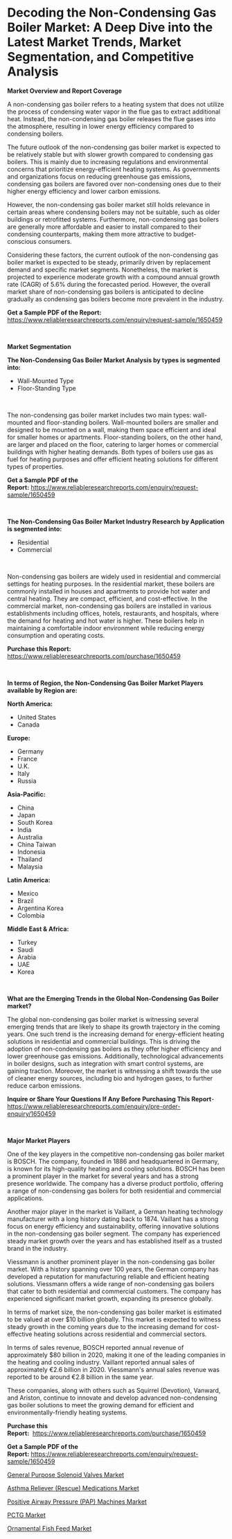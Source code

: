 <p><h1>Decoding the Non-Condensing Gas Boiler Market: A Deep Dive into the Latest Market Trends, Market Segmentation, and Competitive Analysis</h1></p><p><strong>Market Overview and Report Coverage</strong></p>
<p><p>A non-condensing gas boiler refers to a heating system that does not utilize the process of condensing water vapor in the flue gas to extract additional heat. Instead, the non-condensing gas boiler releases the flue gases into the atmosphere, resulting in lower energy efficiency compared to condensing boilers.</p><p>The future outlook of the non-condensing gas boiler market is expected to be relatively stable but with slower growth compared to condensing gas boilers. This is mainly due to increasing regulations and environmental concerns that prioritize energy-efficient heating systems. As governments and organizations focus on reducing greenhouse gas emissions, condensing gas boilers are favored over non-condensing ones due to their higher energy efficiency and lower carbon emissions.</p><p>However, the non-condensing gas boiler market still holds relevance in certain areas where condensing boilers may not be suitable, such as older buildings or retrofitted systems. Furthermore, non-condensing gas boilers are generally more affordable and easier to install compared to their condensing counterparts, making them more attractive to budget-conscious consumers.</p><p>Considering these factors, the current outlook of the non-condensing gas boiler market is expected to be steady, primarily driven by replacement demand and specific market segments. Nonetheless, the market is projected to experience moderate growth with a compound annual growth rate (CAGR) of 5.6% during the forecasted period. However, the overall market share of non-condensing gas boilers is anticipated to decline gradually as condensing gas boilers become more prevalent in the industry.</p></p>
<p><strong>Get a Sample PDF of the Report:</strong> <a href="https://www.reliableresearchreports.com/enquiry/request-sample/1650459">https://www.reliableresearchreports.com/enquiry/request-sample/1650459</a></p>
<p>&nbsp;</p>
<p><strong>Market Segmentation</strong></p>
<p><strong>The Non-Condensing Gas Boiler Market Analysis by types is segmented into:</strong></p>
<p><ul><li>Wall-Mounted Type</li><li>Floor-Standing Type</li></ul></p>
<p>&nbsp;</p>
<p><p>The non-condensing gas boiler market includes two main types: wall-mounted and floor-standing boilers. Wall-mounted boilers are smaller and designed to be mounted on a wall, making them space efficient and ideal for smaller homes or apartments. Floor-standing boilers, on the other hand, are larger and placed on the floor, catering to larger homes or commercial buildings with higher heating demands. Both types of boilers use gas as fuel for heating purposes and offer efficient heating solutions for different types of properties.</p></p>
<p><strong>Get a Sample PDF of the Report:</strong>&nbsp;<a href="https://www.reliableresearchreports.com/enquiry/request-sample/1650459">https://www.reliableresearchreports.com/enquiry/request-sample/1650459</a></p>
<p>&nbsp;</p>
<p><strong>The Non-Condensing Gas Boiler Market Industry Research by Application is segmented into:</strong></p>
<p><ul><li>Residential</li><li>Commercial</li></ul></p>
<p>&nbsp;</p>
<p><p>Non-condensing gas boilers are widely used in residential and commercial settings for heating purposes. In the residential market, these boilers are commonly installed in houses and apartments to provide hot water and central heating. They are compact, efficient, and cost-effective. In the commercial market, non-condensing gas boilers are installed in various establishments including offices, hotels, restaurants, and hospitals, where the demand for heating and hot water is higher. These boilers help in maintaining a comfortable indoor environment while reducing energy consumption and operating costs.</p></p>
<p><strong>Purchase this Report:</strong>&nbsp; <a href="https://www.reliableresearchreports.com/purchase/1650459">https://www.reliableresearchreports.com/purchase/1650459</a></p>
<p>&nbsp;</p>
<p><strong>In terms of Region, the Non-Condensing Gas Boiler Market Players available by Region are:</strong></p>
<p>
    <p> <strong> North America: </strong>
        <ul>
            <li>United States</li>
            <li>Canada</li>
        </ul>
        </p> 
    <p> <strong> Europe: </strong>
        <ul>
            <li>Germany</li>
            <li>France</li>
            <li>U.K.</li>
            <li>Italy</li>
            <li>Russia</li>
        </ul>
        </p> 
    <p> <strong> Asia-Pacific: </strong>
        <ul>
            <li>China</li>
            <li>Japan</li>
            <li>South Korea</li>
            <li>India</li>
            <li>Australia</li>
            <li>China Taiwan</li>
            <li>Indonesia</li>
            <li>Thailand</li>
            <li>Malaysia</li>
        </ul>
        </p> 
    <p> <strong> Latin America: </strong>
        <ul>
            <li>Mexico</li>
            <li>Brazil</li>
            <li>Argentina Korea</li>
            <li>Colombia</li>
        </ul>
        </p> 
    <p> <strong> Middle East & Africa: </strong>
        <ul>
            <li>Turkey</li>
            <li>Saudi</li>
            <li>Arabia</li>
            <li>UAE</li>
            <li>Korea</li>
        </ul>
    </p>
    </p>
<p>&nbsp;</p>
<p><strong>What are the Emerging Trends in the Global Non-Condensing Gas Boiler market?</strong></p>
<p><p>The global non-condensing gas boiler market is witnessing several emerging trends that are likely to shape its growth trajectory in the coming years. One such trend is the increasing demand for energy-efficient heating solutions in residential and commercial buildings. This is driving the adoption of non-condensing gas boilers as they offer higher efficiency and lower greenhouse gas emissions. Additionally, technological advancements in boiler designs, such as integration with smart control systems, are gaining traction. Moreover, the market is witnessing a shift towards the use of cleaner energy sources, including bio and hydrogen gases, to further reduce carbon emissions.</p></p>
<p><strong>Inquire or Share Your Questions If Any Before Purchasing This Report</strong>- <a href="https://www.reliableresearchreports.com/enquiry/pre-order-enquiry/1650459">https://www.reliableresearchreports.com/enquiry/pre-order-enquiry/1650459</a></p>
<p>&nbsp;</p>
<p><strong>Major Market Players</strong></p>
<p><p>One of the key players in the competitive non-condensing gas boiler market is BOSCH. The company, founded in 1886 and headquartered in Germany, is known for its high-quality heating and cooling solutions. BOSCH has been a prominent player in the market for several years and has a strong presence worldwide. The company has a diverse product portfolio, offering a range of non-condensing gas boilers for both residential and commercial applications.</p><p>Another major player in the market is Vaillant, a German heating technology manufacturer with a long history dating back to 1874. Vaillant has a strong focus on energy efficiency and sustainability, offering innovative solutions in the non-condensing gas boiler segment. The company has experienced steady market growth over the years and has established itself as a trusted brand in the industry.</p><p>Viessmann is another prominent player in the non-condensing gas boiler market. With a history spanning over 100 years, the German company has developed a reputation for manufacturing reliable and efficient heating solutions. Viessmann offers a wide range of non-condensing gas boilers that cater to both residential and commercial customers. The company has experienced significant market growth, expanding its presence globally.</p><p>In terms of market size, the non-condensing gas boiler market is estimated to be valued at over $10 billion globally. This market is expected to witness steady growth in the coming years due to the increasing demand for cost-effective heating solutions across residential and commercial sectors.</p><p>In terms of sales revenue, BOSCH reported annual revenue of approximately $80 billion in 2020, making it one of the leading companies in the heating and cooling industry. Vaillant reported annual sales of approximately €2.6 billion in 2020. Viessmann's annual sales revenue was reported to be around €2.8 billion in the same year.</p><p>These companies, along with others such as Squirrel (Devotion), Vanward, and Ariston, continue to innovate and develop advanced non-condensing gas boiler solutions to meet the growing demand for efficient and environmentally-friendly heating systems.</p></p>
<p><strong>Purchase this Report:</strong>&nbsp;&nbsp;<a href="https://www.reliableresearchreports.com/purchase/1650459">https://www.reliableresearchreports.com/purchase/1650459</a></p>
<p></p>
<p><strong>Get a Sample PDF of the Report:</strong>&nbsp;<a href="https://www.reliableresearchreports.com/enquiry/request-sample/1650459">https://www.reliableresearchreports.com/enquiry/request-sample/1650459</a></p>
<p><p><a href="https://www.linkedin.com/pulse/general-purpose-solenoid-valves-market-research-report-v0ice/">General Purpose Solenoid Valves Market</a></p><p><a href="https://github.com/sofyaavrova/Market-Research-Report-List-1/blob/main/asthma-reliever-rescue-medications-market.md">Asthma Reliever (Rescue) Medications Market</a></p><p><a href="https://github.com/kholmovskayalyudmila/Market-Research-Report-List-1/blob/main/positive-airway-pressure-pap-machines-market.md">Positive Airway Pressure (PAP) Machines Market</a></p><p><a href="https://medium.com/@judithhoffman05/pctg-market-size-growth-forecast-2023-2030-e09b86cbd816">PCTG Market</a></p><p><a href="https://medium.com/@blow.allow.stir/ornamental-fish-feed-market-size-growth-forecast-2023-2030-fb49e5a71fb6">Ornamental Fish Feed Market</a></p></p>